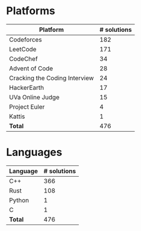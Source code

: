 # Platforms
Platform | # solutions
-------- | -----------
Codeforces | 182
LeetCode | 171
CodeChef | 34
Advent of Code | 28
Cracking the Coding Interview | 24
HackerEarth | 17
UVa Online Judge | 15
Project Euler | 4
Kattis | 1
**Total** | 476

# Languages
Language | # solutions
-------- | -----------
C++ | 366
Rust | 108
Python | 1
C | 1
**Total** | 476

